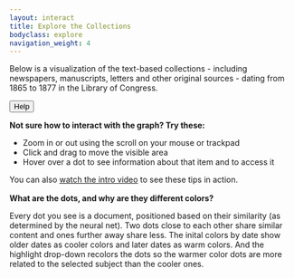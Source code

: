 ```yaml
---
layout: interact
title: Explore the Collections
bodyclass: explore
navigation_weight: 4
---
```


<div class="interact-intro">
  <div class="interact-content">
    <p>Below is a visualization of the text-based collections - including newspapers, manuscripts, letters and other original sources - dating from 1865 to 1877 in the Library of Congress.</p>
  </div>

  <div class="wrap-help-tips">
    <button onclick="toggleHelp()" id="helpButton" class="help-button">Help</button>
    <div id="tipsList" class="tips-list">
      <span class="pointer-tip"></span>  
      <p><strong>Not sure how to interact with the graph? Try these:</strong></p>
      <ul>
        <li>Zoom in or out using the scroll on your mouse or trackpad</li>
        <li>Click and drag to move the visible area</li>
        <li>Hover over a dot to see information about that item and to access it</li>
      </ul>
      <p>You can also <a href="/">watch the intro video</a> to see these tips in action.</p>
      <p style="margin-top: 1rem;"><strong>What are the dots, and why are they different colors?</strong></p>
      <p>Every dot you see is a document, positioned based on their similarity (as determined by the neural net). Two dots close to each other share similar content and ones further away share less. The inital colors by date show older dates as cooler colors and later dates as warm colors. And the highlight drop-down recolors the dots so the warmer color dots are more related to the selected subject than the cooler ones.</p>
    </div>
  </div>
</div>
